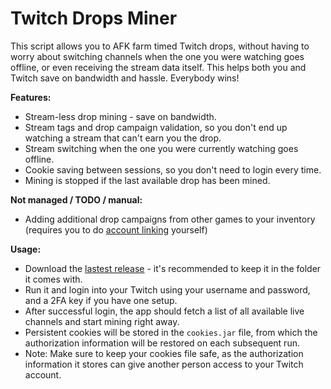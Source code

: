 # Twitch Drops Miner

This script allows you to AFK farm timed Twitch drops, without having to worry about switching channels when the one you were watching goes offline, or even receiving the stream data itself. This helps both you and Twitch save on bandwidth and hassle. Everybody wins!

**Features:**

- Stream-less drop mining - save on bandwidth.
- Stream tags and drop campaign validation, so you don't end up watching a stream that can't earn you the drop.
- Stream switching when the one you were currently watching goes offline.
- Cookie saving between sessions, so you don't need to login every time.
- Mining is stopped if the last available drop has been mined.

**Not managed / TODO / manual:**

- Adding additional drop campaigns from other games to your inventory (requires you to do [account linking](https://www.twitch.tv/drops/campaigns) yourself)

**Usage:**

- Download the [lastest release](https://github.com/DevilXD/TwitchDropsMiner/releases) - it's recommended to keep it in the folder it comes with.
- Run it and login into your Twitch using your username and password, and a 2FA key if you have one setup.
- After successful login, the app should fetch a list of all available live channels and start mining right away.
- Persistent cookies will be stored in the `cookies.jar` file, from which the authorization information will be restored on each subsequent run.
- Note: Make sure to keep your cookies file safe, as the authorization information it stores can give another person access to your Twitch account.
